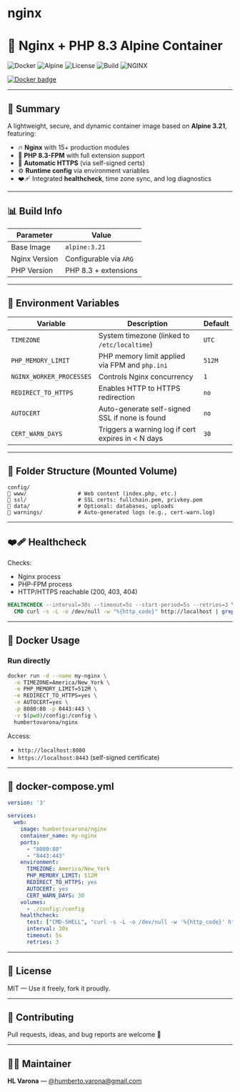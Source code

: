 # nginx

# 🚀 Nginx + PHP 8.3 Alpine Container

![Docker](https://img.shields.io/badge/Docker-ready-blue)
![Alpine](https://img.shields.io/badge/Base-Alpine%203.21-29abe2)
![License](https://img.shields.io/badge/License-MIT-green)
![Build](https://img.shields.io/badge/PHP-8.3-blueviolet)
![NGINX](https://img.shields.io/badge/Nginx-modular%20build-yellow)

[![Docker badge](https://img.shields.io/badge/Docker-Ready-3a88fe?style=for-the-badge&logo=docker)](https://hub.docker.com/)

---

## 📆 Summary

A lightweight, secure, and dynamic container image based on **Alpine 3.21**, featuring:

- 🔥 **Nginx** with 15+ production modules
- 🐘 **PHP 8.3-FPM** with full extension support
- 🔐 **Automatic HTTPS** (via self-signed certs)
- ⚙️ **Runtime config** via environment variables
- ❤️‍🩹 Integrated **healthcheck**, time zone sync, and log diagnostics

---

## 📊 Build Info

| Parameter         | Value                 |
|------------------|------------------------|
| Base Image        | `alpine:3.21`          |
| Nginx Version     | Configurable via `ARG` |
| PHP Version       | PHP 8.3 + extensions   |

---

## 🧰 Environment Variables

| Variable                | Description                                                | Default   |
|-------------------------|------------------------------------------------------------|-----------|
| `TIMEZONE`              | System timezone (linked to `/etc/localtime`)              | `UTC`     |
| `PHP_MEMORY_LIMIT`      | PHP memory limit applied via FPM and `php.ini`            | `512M`    |
| `NGINX_WORKER_PROCESSES`| Controls Nginx concurrency                                | `1`       |
| `REDIRECT_TO_HTTPS`     | Enables HTTP to HTTPS redirection                         | `no`      |
| `AUTOCERT`              | Auto-generate self-signed SSL if none is found            | `no`      |
| `CERT_WARN_DAYS`        | Triggers a warning log if cert expires in < N days        | `30`      |

---

## 📁 Folder Structure (Mounted Volume)

```
config/
🔽️ www/                # Web content (index.php, etc.)
🔽️ ssl/                # SSL certs: fullchain.pem, privkey.pem
🔽️ data/               # Optional: databases, uploads
🔽️ warnings/           # Auto-generated logs (e.g., cert-warn.log)
```

---

## ❤️‍🩹 Healthcheck

Checks:

- Nginx process
- PHP-FPM process
- HTTP/HTTPS reachable (200, 403, 404)

```dockerfile
HEALTHCHECK --interval=30s --timeout=5s --start-period=5s --retries=3 \
  CMD curl -s -L -o /dev/null -w "%{http_code}" http://localhost | grep -qE "200|403|404"
```

---

## 💪 Docker Usage

### Run directly

```bash
docker run -d --name my-nginx \
  -e TIMEZONE=America/New_York \
  -e PHP_MEMORY_LIMIT=512M \
  -e REDIRECT_TO_HTTPS=yes \
  -e AUTOCERT=yes \
  -p 8080:80 -p 8443:443 \
  -v $(pwd)/config:/config \
  humbertovarona/nginx
```

Access:

- `http://localhost:8080`
- `https://localhost:8443` (self-signed certificate)

---

## 🧼 docker-compose.yml

```yaml
version: '3'

services:
  web:
    image: humbertovarona/nginx
    container_name: my-nginx
    ports:
      - "8080:80"
      - "8443:443"
    environment:
      TIMEZONE: America/New_York
      PHP_MEMORY_LIMIT: 512M
      REDIRECT_TO_HTTPS: yes
      AUTOCERT: yes
      CERT_WARN_DAYS: 30
    volumes:
      - ./config:/config
    healthcheck:
      test: ["CMD-SHELL", "curl -s -L -o /dev/null -w '%{http_code}' http://localhost | grep -qE '200|403|404'"]
      interval: 30s
      timeout: 5s
      retries: 3
```

---

## 📜 License

MIT — Use it freely, fork it proudly.

---

## 🤝 Contributing

Pull requests, ideas, and bug reports are welcome 🙌

---

## 👨‍💼 Maintainer

**HL Varona** — [@humberto.varona@gmail.com](mailto:humberto.varona@gmail.com)
